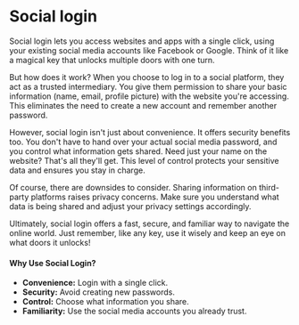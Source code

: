 # Social login

Social login lets you access websites and apps with a single click, using your existing social media accounts like Facebook or Google. Think of it like a magical key that unlocks multiple doors with one turn.

But how does it work? When you choose to log in to a social platform, they act as a trusted intermediary. You give them permission to share your basic information (name, email, profile picture) with the website you're accessing. This eliminates the need to create a new account and remember another password.

However, social login isn't just about convenience. It offers security benefits too. You don't have to hand over your actual social media password, and you control what information gets shared. Need just your name on the website? That's all they'll get. This level of control protects your sensitive data and ensures you stay in charge.

Of course, there are downsides to consider. Sharing information on third-party platforms raises privacy concerns. Make sure you understand what data is being shared and adjust your privacy settings accordingly.

Ultimately, social login offers a fast, secure, and familiar way to navigate the online world. Just remember, like any key, use it wisely and keep an eye on what doors it unlocks!

#### Why Use Social Login?

* **Convenience:** Login with a single click.
* **Security:** Avoid creating new passwords.
* **Control:** Choose what information you share.
* **Familiarity:** Use the social media accounts you already trust.

